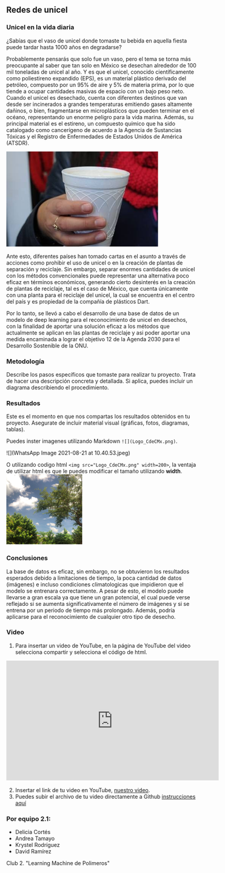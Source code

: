 ## Redes de unicel





### Unicel en la vida diaria

¿Sabías que el vaso de unicel donde tomaste tu bebida en aquella fiesta puede tardar hasta 1000 años en degradarse?

Probablemente pensarás que solo fue un vaso, pero el tema se torna más preocupante al saber que tan solo en México se desechan alrededor de 100 mil toneladas de unicel al año. 
Y es que el unicel, conocido científicamente como poliestireno expandido (EPS), es un material plástico derivado del petróleo, compuesto por un 95% de aire y 5% de materia prima, por lo que  tiende a ocupar cantidades masivas de espacio con un bajo peso neto.
Cuando el unicel es desechado, cuenta con diferentes destinos que van desde ser incinerados a grandes temperaturas emitiendo gases altamente dañinos, o bien, fragmentarse en microplásticos que pueden terminar en el océano, representando un enorme peligro para la vida marina. Además, su principal material es el estireno, un compuesto químico que ha sido catalogado como cancerígeno de acuerdo a la Agencia de Sustancias Tóxicas y el Registro de Enfermedades de Estados Unidos de América (ATSDR).


   <img src="Vaso.jpeg" width=400>

Ante esto, diferentes países han tomado cartas en el asunto a través de acciones como prohibir el uso de unicel o en la creación de plantas de separación y reciclaje. Sin embargo, separar enormes cantidades de unicel con los métodos convencionales puede representar una alternativa poco eficaz en términos económicos, generando cierto desinterés en la creación de plantas de reciclaje, tal es el caso de México, que cuenta únicamente con una planta para el reciclaje del unicel, la cual se encuentra en el centro del país y es propiedad de la compañía de plásticos Dart.

Por lo tanto, se llevó a cabo el desarrollo de una base de datos de un modelo de deep learning para el reconocimiento de unicel en desechos, con la finalidad de aportar una solución eficaz a los métodos que actualmente se aplican en las plantas de reciclaje y asi poder aportar una medida encaminada a lograr el objetivo 12 de la Agenda 2030 para el Desarrollo Sostenible de la ONU.


### Metodología

Describe los pasos específicos que tomaste para realizar tu proyecto. Trata de hacer una descripción concreta y detallada. Si aplica, puedes incluir un diagrama describiendo el procedimiento. 

### Resultados

Este es el momento en que nos compartas los resultados obtenidos en tu proyecto. Asegurate de incluir material visual (gráficas, fotos, diagramas, tablas). 

Puedes inster imagenes utilizando Markdown `![](Logo_CdeCMx.png)`.

![](WhatsApp Image 2021-08-21 at 10.40.53.jpeg)

O utilizando codigo html `<img src="Logo_CdeCMx.png" width=200>`, la ventaja de utilizar html es que le puedes modificar el tamaño utilizando **width**.
<img src="WhatsApp Image 2021-08-21 at 10.40.53.jpeg" width=200>


### Conclusiones

La base de datos es eficaz, sin embargo, no se obtuvieron los resultados esperados debido a limitaciones de tiempo, la poca cantidad de datos (imágenes) e incluso condiciones climatologicas que impidieron que el modelo se entrenara correctamente. A pesar de esto, el modelo puede llevarse a gran escala ya que tiene un gran potencial, el cual puede verse reflejado si se aumenta significativamente el número de imágenes y si se entrena por un periodo de tiempo más prolongado. Además, podría aplicarse para el reconocimiento de cualquier otro tipo de desecho.



### Video
 1. Para insertar un video de YouTube, en la página de YouTube del video selecciona compartir y selecciona el código de html.
 <iframe width="560" height="315" src="https://www.youtube.com/embed/PLj1-CMNERM" title="YouTube video player" frameborder="0" allow="accelerometer; autoplay; clipboard-write; encrypted-media; gyroscope; picture-in-picture" allowfullscreen></iframe>
 
 2. Insertar el link de tu video en YouTube, [nuestro video](https://youtu.be/rmXvlBPq24Q).
 4. Puedes subir el archivo de tu video directamente a Github [instrucciones aquí](https://stackoverflow.com/questions/4279611/how-to-embed-a-video-into-github-readme-md)
 
### Por equipo 2.1:

* Delicia Cortés
* Andrea Tamayo
* Krystel Rodríguez
* David Ramírez

Club 2. "Learning Machine de Polimeros"

